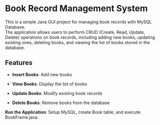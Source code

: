 # Book Record Management System

This is a simple Java GUI project for managing book records with MySQL Database.<br/>
The application allows users to perform CRUD (Create, Read, Update, Delete) operations on book records, including adding new books, updating existing
ones, deleting books, and viewing the list of books stored in the database.

## Features

- **Insert Books**: Add new books

- **View Books**: Display the list of books

- **Update Books**: Modify existing book records

- **Delete Books**: Remove books from the database


**Run the Application**: Setup MySQL, create Book table, and execute BookFrame.java.
